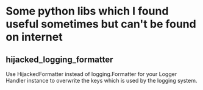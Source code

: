 # Some python libs which I found useful sometimes but can't be found on internet

## hijacked_logging_formatter
Use HijackedFormatter instead of logging.Formatter for your Logger Handler instance to overwrite the keys which is used by the logging system.

